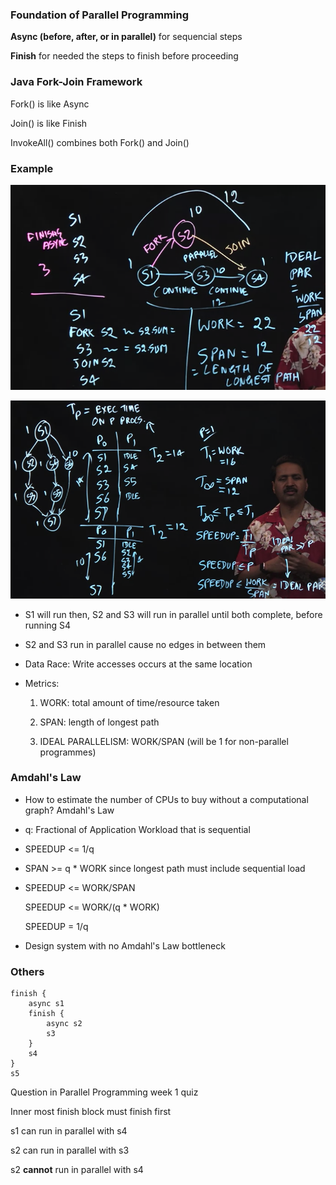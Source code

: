 ### Foundation of Parallel Programming

**Async (before, after, or in parallel)** for sequencial steps

**Finish** for needed the steps to finish before proceeding

### Java Fork-Join Framework

Fork() is like Async

Join() is like Finish

InvokeAll() combines both Fork() and Join()

### Example

![](./images/ss1.png)

![](./images/ss2.png)

- S1 will run then, S2 and S3 will run in parallel until both complete, before running S4

- S2 and S3 run in parallel cause no edges in between them

- Data Race: Write accesses occurs at the same location

- Metrics:

	1. WORK: total amount of time/resource taken

	2. SPAN: length of longest path

	3. IDEAL PARALLELISM: WORK/SPAN (will be 1 for non-parallel programmes)

### Amdahl's Law

- How to estimate the number of CPUs to buy without a computational graph? Amdahl's Law

- q: Fractional of Application Workload that is sequential

- SPEEDUP <= 1/q

- SPAN >= q * WORK since longest path must include sequential load

- SPEEDUP <= WORK/SPAN

  SPEEDUP <= WORK/(q * WORK)
  
  SPEEDUP = 1/q
  
- Design system with no Amdahl's Law bottleneck

### Others

```
finish {
	async s1
	finish {
		async s2
		s3
	}
	s4
}
s5
```

Question in Parallel Programming week 1 quiz

Inner most finish block must finish first

s1 can run in parallel with s4

s2 can run in parallel with s3

s2 **cannot** run in parallel with s4
